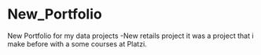 # New_Portfolio
New Portfolio for my data projects
-New retails project it was a project that i make before with a some courses at Platzi.
